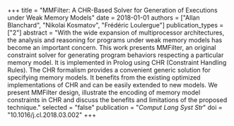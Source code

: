 +++
title = "MMFilter: A CHR-Based Solver for Generation of   Executions under Weak Memory Models"
date = 2018-01-01
authors = ["Allan Blanchard", "Nikolai Kosmatov", "Frédéric Loulergue"]
publication_types = ["2"]
abstract = "With the wide expansion of multiprocessor   architectures, the analysis and reasoning for   programs under weak memory models has become an   important concern. This work presents MMFilter, an   original constraint solver for generating program   behaviors respecting a particular memory model. It   is implemented in Prolog using CHR (Constraint   Handling Rules). The CHR formalism provides a   convenient generic solution for specifying memory   models. It benefits from the existing optimized   implementations of CHR and can be easily extended to   new models. We present MMFilter design, illustrate   the encoding of memory model constraints in CHR and   discuss the benefits and limitations of the proposed   technique."
selected = "false"
publication = "*Comput Lang Syst Str*"
doi = "10.1016/j.cl.2018.03.002"
+++

